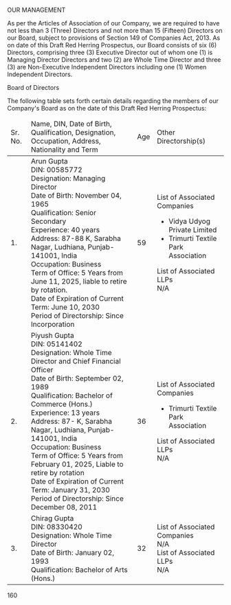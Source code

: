 OUR MANAGEMENT

As per the Articles of Association of our Company, we are required to have not less than 3 (Three) Directors and not more than 15 (Fifteen) Directors on our Board, subject to provisions of Section 149 of Companies Act, 2013. As on date of this Draft Red Herring Prospectus, our Board consists of six (6) Directors, comprising three (3) Executive Director out of whom one (1) is Managing Director Directors and two (2) are Whole Time Director and three (3) are Non-Executive Independent Directors including one (1) Women Independent Directors.

Board of Directors

The following table sets forth certain details regarding the members of our Company's Board as on the date of this Draft Red Herring
Prospectus:

<table>
   <thead>
    <tr>
     <td>
      Sr. No.
     </td>
     <td>
      Name, DIN, Date of Birth, Qualification, Designation, Occupation, Address, Nationality and Term
     </td>
     <td>
      Age
     </td>
     <td>
      Other Directorship(s)
     </td>
    </tr>
   </thead>
   <tbody>
    <tr>
     <td>
      1.
     </td>
     <td>
      Arun Gupta
      <br/>
      DIN: 00585772
      <br/>
      Designation: Managing Director
      <br/>
      Date of Birth: November 04, 1965
      <br/>
      Qualification: Senior Secondary
      <br/>
      Experience: 40 years
      <br/>
      Address: 87-88 K, Sarabha Nagar, Ludhiana, Punjab-141001, India
      <br/>
      Occupation: Business
      <br/>
      Term of Office: 5 Years from June 11, 2025, liable to retire by rotation.
      <br/>
      Date of Expiration of Current Term: June 10, 2030
      <br/>
      Period of Directorship: Since Incorporation
     </td>
     <td>
      59
     </td>
     <td>
      List of Associated Companies
      <br/>
      <ul>
       <li>
        Vidya Udyog Private Limited
       </li>
       <li>
        Trimurti Textile Park Association
       </li>
      </ul>
      List of Associated LLPs
      <br/>
      N/A
     </td>
    </tr>
    <tr>
     <td>
      2.
     </td>
     <td>
      Piyush Gupta
      <br/>
      DIN: 05141402
      <br/>
      Designation: Whole Time Director and Chief Financial Officer
      <br/>
      Date of Birth: September 02, 1989
      <br/>
      Qualification: Bachelor of Commerce (Hons.)
      <br/>
      Experience: 13 years
      <br/>
      Address: 87- K, Sarabha Nagar, Ludhiana, Punjab-141001, India
      <br/>
      Occupation: Business
      <br/>
      Term of Office: 5 Years from February 01, 2025, Liable to retire by rotation
      <br/>
      Date of Expiration of Current Term: January 31, 2030
      <br/>
      Period of Directorship: Since December 08, 2011
     </td>
     <td>
      36
     </td>
     <td>
      List of Associated Companies
      <br/>
      <ul>
       <li>
        Trimurti Textile Park Association
       </li>
      </ul>
      List of Associated LLPs
      <br/>
      N/A
     </td>
    </tr>
    <tr>
     <td>
      3.
     </td>
     <td>
      Chirag Gupta
      <br/>
      DIN: 08330420
      <br/>
      Designation: Whole Time Director
      <br/>
      Date of Birth: January 02, 1993
      <br/>
      Qualification: Bachelor of Arts (Hons.)
     </td>
     <td>
      32
     </td>
     <td>
      List of Associated Companies
      <br/>
      N/A
      <br/>
      List of Associated LLPs
      <br/>
      N/A
     </td>
    </tr>
   </tbody>
  </table>

160